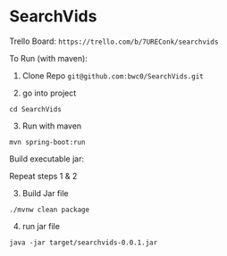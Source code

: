 # SearchVids

Trello Board: 
` https://trello.com/b/7UREConk/searchvids `

To Run (with maven):

1. Clone Repo
 `git@github.com:bwc0/SearchVids.git`

2. go into project

`cd SearchVids`

3. Run with maven

`mvn spring-boot:run`

Build executable jar:

Repeat steps 1 & 2

3. Build Jar file 

`./mvnw clean package`

4. run jar file

`java -jar target/searchvids-0.0.1.jar`




